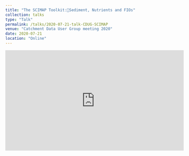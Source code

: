 ```yaml
---
title: "The SCIMAP Toolkit:Sediment, Nutrients and FIOs"
collection: talks
type: "Talk"
permalink: /talks/2020-07-21-talk-CDUG-SCIMAP
venue: "Catchment Data User Group meeting 2020"
date: 2020-07-21
location: "Online"
---
```


<iframe width="560" height="315" src="https://www.youtube.com/embed/q3oS80YCe_Y" title="YouTube video player" frameborder="0" allow="accelerometer; autoplay; clipboard-write; encrypted-media; gyroscope; picture-in-picture" allowfullscreen></iframe>

